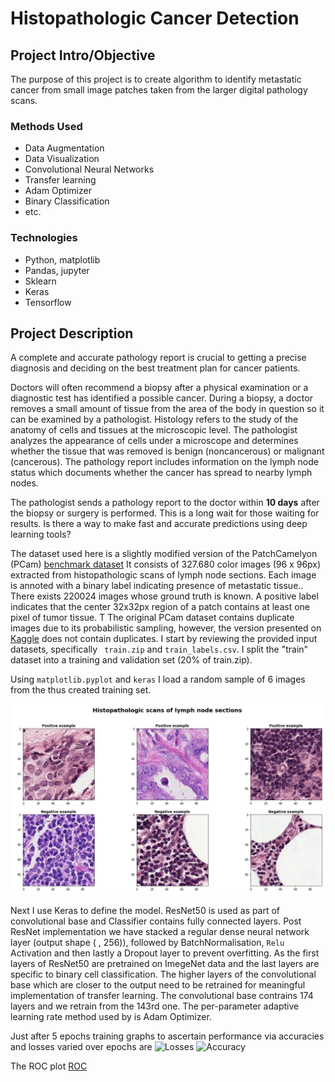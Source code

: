 
# Histopathologic Cancer Detection 



## Project Intro/Objective
The purpose of this project is to create algorithm to identify metastatic cancer from small image patches taken from the larger digital pathology scans. 


### Methods Used
* Data Augmentation
* Data Visualization
* Convolutional Neural Networks
* Transfer learning
* Adam Optimizer
* Binary Classification
* etc.

### Technologies
* Python, matplotlib
* Pandas, jupyter
* Sklearn
* Keras
* Tensorflow

## Project Description
A complete and accurate pathology report is crucial to getting a precise diagnosis and deciding on the best treatment plan for cancer patients. 

Doctors will often recommend a biopsy after a physical examination or a diagnostic test has identified a possible cancer.
During a biopsy, a doctor removes a small amount of tissue from the area of the body in question so it can be examined by a pathologist.
Histology refers to the study of the anatomy of cells and tissues at the microscopic level. The pathologist analyzes the appearance of cells under a microscope
and determines whether the tissue that was removed is benign (noncancerous) or malignant (cancerous). The pathology report includes information on the lymph node
status which documents whether the cancer has spread to nearby lymph nodes. 

The pathologist sends a pathology report to the doctor within **10 days** after the biopsy or surgery is performed. This is a long wait 
for those waiting for results. Is there a way to make fast and accurate predictions using deep learning tools?

The dataset used here is a slightly modified version of the PatchCamelyon (PCam) [benchmark dataset](https://github.com/basveeling/pcam)
It consists of 327.680 color images (96 x 96px) extracted from histopathologic scans of lymph node sections. Each image is annoted with a binary label indicating presence of metastatic tissue.. 
There exists 220024 images whose ground truth is known. A positive label indicates that the center 32x32px region of a patch contains at least one pixel of tumor tissue. T
The original PCam dataset contains duplicate images due to its probabilistic sampling, however, the version presented on [Kaggle](https://www.kaggle.com/c/histopathologic-cancer-detection/data) does not contain duplicates. 
I start by reviewing the provided input datasets, specifically ``` train.zip``` and ```train_labels.csv```. I split the "train" dataset
into a training and validation set (20% of train.zip). 

Using ```matplotlib.pyplot``` and ```keras``` I load a random sample of 6 images from the thus created training set. 

![Histopathologic scans of lymph node sections](training_set_pos_neg_6.png)


Next I use Keras to define the model. ResNet50 is used as part of convolutional base and Classifier contains fully connected layers.  Post ResNet implementation we have stacked a regular dense neural network layer (output shape ( , 256)), followed by BatchNormalisation,  ```Relu``` Activation and then lastly a Dropout layer to prevent overfitting. 
As the first layers of ResNet50 are pretrained on ImegeNet data and the last layers are specific to binary cell classification. The higher layers of the convolutional base which are closer to the output need to be retrained for meaningful implementation of transfer learning. The convolutional base contrains 174 layers and we retrain from the 143rd one. The per-parameter adaptive learning rate method used by is Adam Optimizer.  

Just after 5 epochs training graphs to ascertain performance via accuracies and losses varied over epochs are
![Losses](https://github.com/bithikajain/pcam_kaggle/blob/master/notebooks/training.png)
![Accuracy](https://github.com/bithikajain/pcam_kaggle/blob/master/notebooks/validation.png)

The ROC plot 
[ROC](https://github.com/bithikajain/pcam_kaggle/blob/master/notebooks/ROC_PLOT.png)

